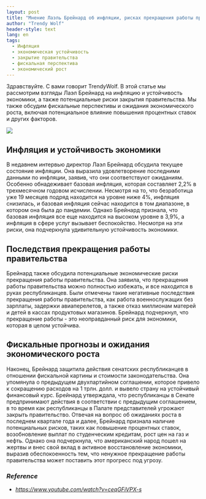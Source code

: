 ```yaml
---
layout: post
title: "Мнение Лаэль Брейнард об инфляции, рисках прекращения работы правительства и ожиданиях экономического роста"
author: "Trendy Wolf"
header-style: text
lang: en
tags:
  - Инфляция
  - экономическая устойчивость
  - закрытие правительства
  - фискальная перспектива
  - экономический рост
---
```


Здравствуйте. С вами говорит TrendyWolf. В этой статье мы рассмотрим взгляды Лаэл Брейнард на инфляцию и устойчивость экономики, а также потенциальные риски закрытия правительства. Мы также обсудим фискальные перспективы и ожидания экономического роста, включая потенциальное влияние повышения процентных ставок и других факторов.

<img
    src="https://i.ytimg.com/vi/ceqGFiVPX-s/hqdefault.jpg"
/>


## Инфляция и устойчивость экономики
В недавнем интервью директор Лаэл Брейнард обсудила текущее состояние инфляции. Она выразила удовлетворение последними данными по инфляции, заявив, что они соответствуют ожиданиям. Особенно обнадеживает базовая инфляция, которая составляет 2,2% в трехмесячном годовом исчислении. Несмотря на то, что безработица уже 19 месяцев подряд находится на уровне ниже 4%, инфляция снизилась, и базовая инфляция сейчас находится в том диапазоне, в котором она была до пандемии. Однако Брейнард признала, что базовая инфляция все еще находится на высоком уровне в 3,9%, а инфляция в сфере услуг вызывает беспокойство. Несмотря на эти риски, она подчеркнула удивительную устойчивость экономики.

## Последствия прекращения работы правительства
Брейнард также обсудила потенциальные экономические риски прекращения работы правительства. Она заявила, что прекращения работы правительства можно полностью избежать, и все находится в руках республиканцев. Были отмечены такие негативные последствия прекращения работы правительства, как работа военнослужащих без зарплаты, задержки авиаперелетов, а также отказ миллионам матерей и детей в кассах продуктовых магазинов. Брейнард подчеркнул, что прекращение работы - это неоправданный риск для экономики, которая в целом устойчива.

## Фискальные прогнозы и ожидания экономического роста
Наконец, Брейнард защитила действия сенатских республиканцев в отношении фискальной картины и стоимости законодательства. Она упомянула о предыдущем двухпартийном соглашении, которое привело к сокращению расходов на 1 трлн. долл. и вывело страну на устойчивый финансовый курс. Брейнард утверждала, что республиканцы в Сенате предпринимают действия в соответствии с предыдущим соглашением, в то время как республиканцы в Палате представителей угрожают закрыть правительство. Отвечая на вопрос об ожиданиях роста в последнем квартале года и далее, Брейнард признала наличие потенциальных рисков, таких как повышение процентных ставок, возобновление выплат по студенческим кредитам, рост цен на газ и нефть. Однако она подчеркнула, что американский народ пошел на жертвы и внес свой вклад в активное восстановление экономики, выразив обеспокоенность тем, что ненужное прекращение работы правительства может поставить этот прогресс под угрозу.


### _Reference_
- _https://www.youtube.com/watch?v=ceqGFiVPX-s_

